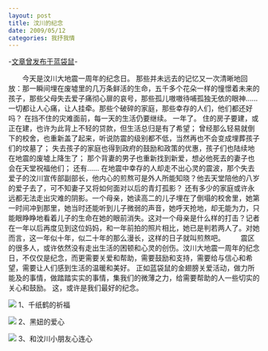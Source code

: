 ```yaml
---
layout: post
title: 汶川的纪念
date: 2009/05/12
categories: 我抒我情
---
```


-[文章曾发布于蓝袋鼠](http://landaishu.hi2net.com/home/blog_read.asp?id=4175&blogid=67473)-



　　今天是汶川大地震一周年的纪念日。 
那些并未远去的记忆又一次清晰地回放：那一瞬间埋在废墟里的几万条鲜活的生命，五千多个花朵一样的憧憬着未来的孩子，那些父母失去爱子痛彻心扉的哀号，那些孤儿嗷嗷待哺孤独无依的眼神……一切都让人心痛，让人挂牵。那些个破碎的家庭，那些幸存的人们，他们都还好吗？
 在挡不住的灾难面前，每一天的生活仍要继续。
 一年了。
 住的房子要建，或正在建，也许为此背上不轻的贷款，但生活总归是有了希望；
 曾经那么轻易就倒下的校舍，也重新盖了起来，听说防震的级别都不低，当然再也不会变成埋葬孩子们的坟墓了；
 失去孩子的家庭也得到政府的鼓励和政策的优惠，孩子们也陆续地在地震的废墟上降生了；
 那个背妻的男子也重新找到新爱，想必他死去的妻子也会在天堂祝福他们；
 还有……
 在地震中幸存的人却走不出心灵的震波，那个失去爱子的汶川宣传部副部长，他内心的煎熬可是外人所能知晓？他去天堂陪他的八岁的爱子去了，可不知妻子又将如何面对以后的青灯孤影？
 还有多少的家庭或许永远都无法走出灾难的阴影。一个母亲，她读高二的儿子埋在了倒塌的校舍里，她第一时间冲到那里，她当时还能听到儿子微弱的声音，她呼天抢地，却无能为力，只能眼睁睁地看着儿子的生命在她的眼前消失。这对一个母亲是什么样的打击？记者在一年以后再度见到这位妈妈，和一年前拍的照片相比，她已是判若两人了。对她而言，这一年似十年，似二十年的那么漫长，这样的日子就叫煎熬吧。
　　震区的很多人，或许依然没有走出生活的困顿和心灵的创伤。汶川大地震一周年的纪念日，不仅仅是纪念，而更需要关爱和帮助，需要鼓励和支持，需要给与信心和希望，需要让人们感到生活的温暖和美好。
正如蓝袋鼠的金翅膀关爱活动，做力所能及的事情，做踏踏实实的事情，集我们的微薄之力，给需要帮助的人一些切实的关心和鼓励。
 这，或许是我们最好的纪念。

![](/heiniuniu_uploads/upload20083/2009511221517663.jpg)
1、千纸鹤的祈福

![](/heiniuniu_uploads/upload20083/2009511221612517.jpg)
2、黑妞的爱心

![](/heiniuniu_uploads/upload20083/2009511221644419.jpg)
3、和汶川小朋友心连心